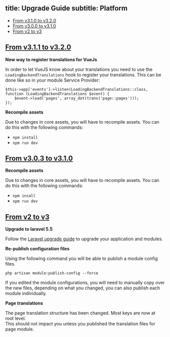 title: Upgrade Guide
subtitle: Platform
-------

- [From v3.1.0 to v3.2.0](#upgrade-3.2)
- [From v3.0.0 to v3.1.0](#upgrade-3.1)
- [From v2 to v3](#upgrade-3.0)


## <a name="upgrade-3.2" class="anchor" href="#upgrade-3.2">From v3.1.1 to **v3.2.0**</a>

**New way to register translations for VueJs**

In order to let VueJS know about your translations you need to use the `LoadingBackendTranslations` hook to register your translations. This can be done like so in your module Service Provider:

```.language-php
$this->app['events']->listen(LoadingBackendTranslations::class, function (LoadingBackendTranslations $event) {
    $event->load('pages', array_dot(trans('page::pages')));
});
```


**Recompile assets**

Due to changes in core assets, you will have to recompile assets. You can do this with the following commands:

- `npm install`
- `npm run dev`


## <a name="upgrade-3.1" class="anchor" href="#upgrade-3.1">From v3.0.3 to **v3.1.0**</a>

**Recompile assets**

Due to changes in core assets, you will have to recompile assets. You can do this with the following commands:

- `npm insall`
- `npm run dev`


## <a name="upgrade-3" class="anchor" href="#upgrade-3">From v2 to **v3**</a>

**Upgrade to laravel 5.5**

Follow the [Laravel upgrade guide](https://laravel.com/docs/5.5/upgrade#upgrade-5.5.0) to upgrade your application and modules.

**Re-publish configuration files**

Using the following command you will be able to publish a module config files.

``` .language-bash
php artisan module:publish-config --force
```

If you edited the module configurations, you will need to manually copy over the new files, depending on what you changed, you can also publish each module individually.

**Page translations**

The page translation structure has been changed. Most keys are now at root level. <br/>
This should not impact you unless you published the translation files for page module.

